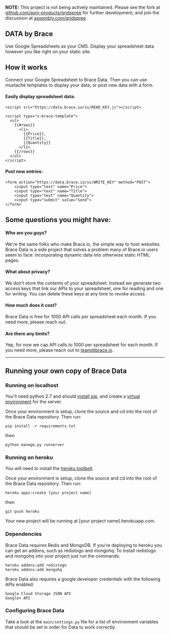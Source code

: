 **NOTE:** This project is not being actively maintained. Please see the fork at [github.com/asm-products/gridspree](http://github.com/asm-products/gridspree) for further development, and join the discussion at [assembly.com/gridspree](http://assembly.com/gridspree).

DATA by Brace
-------------

Use Google Spreadsheets as your CMS. Display your spreadsheet data however you like right on your static site.


## How it works

Connect your Google Spreadsheet to Brace Data. Then you can use mustache templates to display your data, or post new data with a form.

#### Easily display spreadsheet data:

    <script src="https://data.brace.io/ss/READ_KEY.js"></script>

    <script type="x-brace-template">
      <ul>
        {{#rows}}
          <li>
            {{Price}},
            {{Title}}, 
            {{Quantity}}
          </li>
        {{/rows}}
      </ul>
    </script>

#### Post new entries:

    <form action="https://data.brace.io/ss/WRITE_KEY" method="POST">
        <input type="text" name="Price">
        <input type="text" name="Title">
        <input type="text" name="Quantity">
        <input type="submit" value="Send">
    </form>


## Some questions you might have:

#### Who are you guys?

We're the same folks who make Brace.io, the simple way to host websites. Brace Data is a side project that solves a problem many of Brace.io users seem to face: incorporating dynamic data into otherwise static HTML pages.

#### What about privacy?

We don't store the contents of your spreadsheet. Instead we generate two access keys that link our APIs to your spreadsheet, one for reading and one for writing. You can delete these keys at any time to revoke access.

#### How much does it cost?

Brace Data is free for 1000 API calls per spreadsheet each month. If you need more, please reach out.

#### Are there any limits?

Yep, for now we cap API calls to 1000 per spreadsheet for each month. If you need more, please reach out to team@brace.io.

--------

Running your own copy of Brace Data 
------------------------------------

### Running on localhost

You'll need python 2.7 and should [install pip](https://pip.pypa.io/en/latest/installing.html), and create a [virtual environment](http://docs.python-guide.org/en/latest/dev/virtualenvs/) for the server. 

Once your environment is setup, clone the source and cd into the root of the Brace Data repository. Then run:

    pip install -r requirements.txt

then

    python manage.py runserver


### Running on heroku

You will need to install the [heroku toolbelt](https://toolbelt.heroku.com/).

Once your environment is setup, clone the source and cd into the root of the Brace Data repository. Then run:

    heroku apps:create [your project name]

then

    git push heroku

Your new project will be running at [your project name].herokuapp.com.


### Dependencies

Brace Data requires Redis and MongoDB. If you're deploying to heroku you can get an addons, such as redistogo and mongohq. To install redistogo and mongohq into your project just run the commands:

    heroku addons:add redistogo
    heroku addons:add mongohq


Brace Data also requires a google developer credentials with the following APIs enabled:

    Google Cloud Storage JSON API
    Google+ API


### Configuring Brace Data

Take a look at the `main/settings.py` file for a list of environment variables that should be set in order for Data to work correctly.

